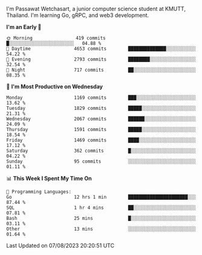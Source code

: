 
I'm Passawat Wetchasart, a junior computer science student at KMUTT, Thailand. I'm learning Go, gRPC, and web3 development.



<!--START_SECTION:waka-->
**I'm an Early 🐤** 

```text
🌞 Morning                419 commits         █░░░░░░░░░░░░░░░░░░░░░░░░   04.88 % 
🌆 Daytime                4653 commits        ██████████████░░░░░░░░░░░   54.22 % 
🌃 Evening                2793 commits        ████████░░░░░░░░░░░░░░░░░   32.54 % 
🌙 Night                  717 commits         ██░░░░░░░░░░░░░░░░░░░░░░░   08.35 % 
```
📅 **I'm Most Productive on Wednesday** 

```text
Monday                   1169 commits        ███░░░░░░░░░░░░░░░░░░░░░░   13.62 % 
Tuesday                  1829 commits        █████░░░░░░░░░░░░░░░░░░░░   21.31 % 
Wednesday                2067 commits        ██████░░░░░░░░░░░░░░░░░░░   24.09 % 
Thursday                 1591 commits        █████░░░░░░░░░░░░░░░░░░░░   18.54 % 
Friday                   1469 commits        ████░░░░░░░░░░░░░░░░░░░░░   17.12 % 
Saturday                 362 commits         █░░░░░░░░░░░░░░░░░░░░░░░░   04.22 % 
Sunday                   95 commits          ░░░░░░░░░░░░░░░░░░░░░░░░░   01.11 % 
```


📊 **This Week I Spent My Time On** 

```text
💬 Programming Languages: 
Go                       12 hrs 1 min        ██████████████████████░░░   87.44 % 
SQL                      1 hr 4 mins         ██░░░░░░░░░░░░░░░░░░░░░░░   07.81 % 
Bash                     25 mins             █░░░░░░░░░░░░░░░░░░░░░░░░   03.11 % 
Other                    13 mins             ░░░░░░░░░░░░░░░░░░░░░░░░░   01.64 % 
```


 Last Updated on 07/08/2023 20:20:51 UTC
<!--END_SECTION:waka-->

<!--
**markpassawat/markpassawat** is a ✨ _special_ ✨ repository because its `README.md` (this file) appears on your GitHub profile.

Here are some ideas to get you started:

- 🔭 I’m currently working on ...
- 🌱 I’m currently learning ...
- 👯 I’m looking to collaborate on ...
- 🤔 I’m looking for help with ...
- 💬 Ask me about ...
- 📫 How to reach me: ...
- 😄 Pronouns: He/Him
- ⚡ Fun fact: ...
-->
